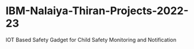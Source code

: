 # IBM-Nalaiya-Thiran-Projects-2022-23
IOT Based Safety Gadget for Child Safety Monitoring and Notification
